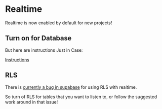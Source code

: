 # Realtime

Realtime is now enabled by default for new projects!

## Turn on for Database

But here are instructions Just in Case:

[Instructions](https://supabase.com/docs/guides/api#realtime-api-1)

## RLS

There is [currently a bug in supabase](https://github.com/supabase/realtime/issues/265) for using RLS with realtime.

So turn of RLS for tables that you want to listen to, or follow the suggested work around in that issue!